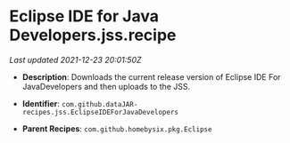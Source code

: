 # Eclipse IDE for Java Developers.jss.recipe

_Last updated 2021-12-23 20:01:50Z_

- **Description**: Downloads the current release version of Eclipse IDE For JavaDevelopers and then uploads to the JSS.

- **Identifier**: `com.github.dataJAR-recipes.jss.EclipseIDEForJavaDevelopers`

- **Parent Recipes**: `com.github.homebysix.pkg.Eclipse`

